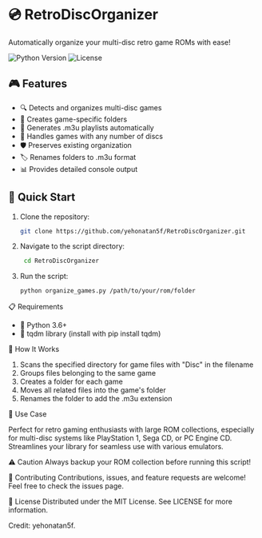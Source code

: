 # 💿 RetroDiscOrganizer

Automatically organize your multi-disc retro game ROMs with ease!

![Python Version](https://img.shields.io/badge/python-3.6+-blue.svg)
![License](https://img.shields.io/badge/license-MIT-green.svg)

## 🎮 Features

- 🔍 Detects and organizes multi-disc games
- 📁 Creates game-specific folders
- 📝 Generates .m3u playlists automatically
- 🔢 Handles games with any number of discs
- 🛡️ Preserves existing organization
- 🏷️ Renames folders to .m3u format
- 📊 Provides detailed console output

## 🚀 Quick Start

1. Clone the repository:
   ```bash
   git clone https://github.com/yehonatan5f/RetroDiscOrganizer.git

2. Navigate to the script directory:
   ```bash
    cd RetroDiscOrganizer
3. Run the script:
   ```bash
   python organize_games.py /path/to/your/rom/folder

📋 Requirements
* 📝 Python 3.6+
* 📝 tqdm library (install with pip install tqdm)
  

📘 How It Works
1. Scans the specified directory for game files with "Disc" in the filename
2. Groups files belonging to the same game
3. Creates a folder for each game
4. Moves all related files into the game's folder
5. Renames the folder to add the .m3u extension


🎯 Use Case

Perfect for retro gaming enthusiasts with large ROM collections, especially for multi-disc systems like PlayStation 1, Sega CD, or PC Engine CD. Streamlines your library for seamless use with various emulators.

⚠️ Caution
Always backup your ROM collection before running this script!

🤝 Contributing
Contributions, issues, and feature requests are welcome! Feel free to check the issues page.

📜 License
Distributed under the MIT License. See LICENSE for more information.


Credit: yehonatan5f.
